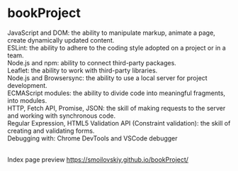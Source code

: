 # bookProject

JavaScript and DOM: the ability to manipulate markup, animate a page, create dynamically updated content.<br>
ESLint: the ability to adhere to the coding style adopted on a project or in a team.<br>
Node.js and npm: ability to connect third-party packages.<br>
Leaflet: the ability to work with third-party libraries.<br>
Node.js and Browsersync: the ability to use a local server for project development.<br>
ECMAScript modules: the ability to divide code into meaningful fragments, into modules.<br>
HTTP, Fetch API, Promise, JSON: the skill of making requests to the server and working with synchronous code.<br>
Regular Expression, HTML5 Validation API (Constraint validation): the skill of creating and validating forms.<br>
Debugging with: Chrome DevTools and VSCode debugger<br><br>

Index page preview https://smoilovskiy.github.io/bookProject/<br>
